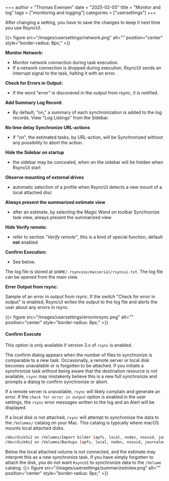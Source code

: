 +++
author = "Thomas Evensen"
date = "2025-02-05"
title =  "Monitor and log"
tags = ["monitoring and logging"]
categories = ["usersettings"]
+++

After changing a setting, you have to save the changes to keep it next time you use RsyncUI.

{{< figure src="/images/usersettings/network.png" alt="" position="center" style="border-radius: 8px;" >}}

**Monitor Network:**

- Monitor network connection during task execution.
- If a network connection is dropped during execution, RsyncUI sends an interrupt signal to the task, halting it with an error.

**Check for Errors in Output:**

- If the word "error" is discovered in the output from rsync, it is notified.

**Add Summary Log Record:**

- By default, "on," a summary of each synchronization is added to the log records. View "Log Listings" from the Sidebar.

**No time delay Synchronize URL-actions**

- If "on", the estimated tasks, by URL-action, will be Synchronized without any possibility to abort the action.

**Hide the Sidebar on startup**

- the sidebar may be concealed, when on the sidebar will be hidden when RsyncUI start

**Observe mounting of external drives**

- automatic selection of a profile when RsyncUI detects a new mount of a local attached disc

**Always present the summarized estimate view**

- after an estimate, by selecting the Magic Wand on toolbar Synchronize task view, always present the summarized view

**Hide Verify remote:**

- refer to section *"Verify remote"*, this is a kind of special function, default **not** enabled

**Confirm Execution:**

- See below.

The log file is stored at `$HOME/.rsyncosx/macserial/rsyncui.txt`. The log file can be opened from the main view.

**Error Output from rsync:**

Sample of an error in output from rsync. If the switch "Check for error in output" is enabled, RsyncUI writes the output to the log file and alerts the user about any errors in rsync.

{{< figure src="/images/usersettings/errorinrsync.png" alt="" position="center" style="border-radius: 8px;" >}}

#### Confirm Execute

This option is only available if version 3.x of `rsync` is enabled.

The confirm dialog appears when the number of files to synchronize is comparable to a new task. Occasionally, a remote server or local disk becomes unavailable or is forgotten to be attached. If you initiate a synchronize task without being aware that the destination resource is not available, `rsync` may mistakenly believe this is a new full synchronize and prompts a dialog to confirm synchronize or abort.

If a remote server is unavailable, `rsync` will likely complain and generate an error. If the `check for error in output` option is enabled in the user settings, the `rsync` error messages written to the log and an Alert will be displayed.

If a local disk is not attached, `rsync` will attempt to synchronize the data to the `/Volumes/` catalog on your Mac. This catalog is typically where macOS mounts local attached disks.
```bash
/dev/disk5s2 on /Volumes/Import bilder (apfs, local, nodev, nosuid, journaled, noowners)
/dev/disk6s1 on /Volumes/Backups (apfs, local, nodev, nosuid, journaled, noowners)
```
Below the local attached volume is not connected, and the estimate may interpret this as a new synchronize task. If you have simply forgotten to attach the disk, you do not want `RsyncUI` to synchronize data to the `/Volume` catalog.
{{< figure src="/images/usersettings/summarizedview.png" alt="" position="center" style="border-radius: 8px;" >}}
